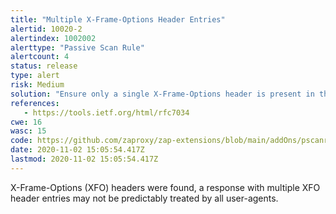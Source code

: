 ```yaml
---
title: "Multiple X-Frame-Options Header Entries"
alertid: 10020-2
alertindex: 1002002
alerttype: "Passive Scan Rule"
alertcount: 4
status: release
type: alert
risk: Medium
solution: "Ensure only a single X-Frame-Options header is present in the response."
references:
   - https://tools.ietf.org/html/rfc7034
cwe: 16
wasc: 15
code: https://github.com/zaproxy/zap-extensions/blob/main/addOns/pscanrules/src/main/java/org/zaproxy/zap/extension/pscanrules/XFrameOptionScanRule.java
date: 2020-11-02 15:05:54.417Z
lastmod: 2020-11-02 15:05:54.417Z
---
```

X-Frame-Options (XFO) headers were found, a response with multiple XFO header entries may not be predictably treated by all user-agents.
